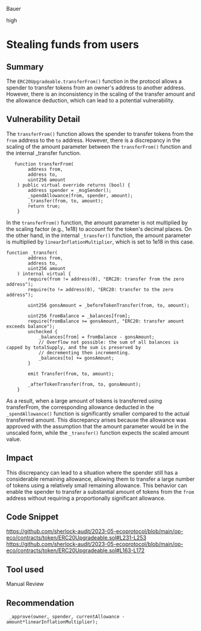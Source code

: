 Bauer

high

# Stealing funds from users

## Summary
The `ERC20Upgradeable.transferFrom()` function in the protocol allows a spender to transfer tokens from an owner's address to another address. However, there is an inconsistency in the scaling of the transfer amount and the allowance deduction, which can lead to a potential vulnerability.
## Vulnerability Detail
The `transferFrom()` function allows the spender to transfer tokens from the `from` address to the `to` address. However, there is a discrepancy in the scaling of the amount parameter between the `transferFrom()` function and the internal _transfer function.
```solidity
   function transferFrom(
        address from,
        address to,
        uint256 amount
    ) public virtual override returns (bool) {
        address spender = _msgSender();
        _spendAllowance(from, spender, amount);
        _transfer(from, to, amount);
        return true;
    }
```

In the `transferFrom()` function, the amount parameter is not multiplied by the scaling factor (e.g., 1e18) to account for the token's decimal places. On the other hand, in the internal `_transfer()` function, the amount parameter is multiplied by `linearInflationMultiplier`, which is set to 1e18 in this case.
```solidity
function _transfer(
        address from,
        address to,
        uint256 amount
    ) internal virtual {
        require(from != address(0), "ERC20: transfer from the zero address");
        require(to != address(0), "ERC20: transfer to the zero address");

        uint256 gonsAmount = _beforeTokenTransfer(from, to, amount);

        uint256 fromBalance = _balances[from];
        require(fromBalance >= gonsAmount, "ERC20: transfer amount exceeds balance");
        unchecked {
            _balances[from] = fromBalance - gonsAmount;
            // Overflow not possible: the sum of all balances is capped by totalSupply, and the sum is preserved by
            // decrementing then incrementing.
            _balances[to] += gonsAmount;
        }

        emit Transfer(from, to, amount);

        _afterTokenTransfer(from, to, gonsAmount);
    }

```

As a result, when a large amount of tokens is transferred using transferFrom, the corresponding allowance deducted in the `_spendAllowance()` function is significantly smaller compared to the actual transferred amount. This discrepancy arises because the allowance was approved with the assumption that the amount parameter would be in the unscaled form, while the `_transfer()` function expects the scaled amount value.


## Impact
This discrepancy can lead to a situation where the spender still has a considerable remaining allowance, allowing them to transfer a large number of tokens using a relatively small remaining allowance. This behavior can enable the spender to transfer a substantial amount of tokens from the `from` address without requiring a proportionally significant allowance.
## Code Snippet
https://github.com/sherlock-audit/2023-05-ecoprotocol/blob/main/op-eco/contracts/token/ERC20Upgradeable.sol#L231-L253
https://github.com/sherlock-audit/2023-05-ecoprotocol/blob/main/op-eco/contracts/token/ERC20Upgradeable.sol#L163-L172
## Tool used

Manual Review

## Recommendation
```solidity
 _approve(owner, spender, currentAllowance - amount*linearInflationMultiplier);
```
